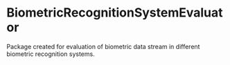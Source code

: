 # BiometricRecognitionSystemEvaluator
Package created for evaluation of biometric data stream in different biometric recognition systems.
